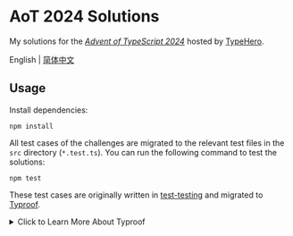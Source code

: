 # AoT 2024 Solutions

My solutions for the [_Advent of TypeScript 2024_](https://www.adventofts.com/events/2024) hosted by [TypeHero](https://typehero.dev).

English | [简体中文](./README.zh-CN.md)

## Usage

Install dependencies:

```shell
npm install
```

All test cases of the challenges are migrated to the relevant test files in the `src` directory (`*.test.ts`). You can run the following command to test the solutions:

```shell
npm test
```

These test cases are originally written in [test-testing](https://github.com/MichiganTypeScript/type-testing) and migrated to [Typroof](https://github.com/Snowflyt/typroof).

<details>
  <summary>Click to Learn More About Typroof</summary>
  <p>Typroof is a type testing tool with a CLI interface and BDD-style assertions. Like <a href="https://github.com/mmkal/expect-type">expect-type</a>, it provides a WYSIWYG experience for compile-time tests. However, unlike expect-type, Typroof also allows testing behaviors that compile-time assertions can’t, such as checking if tuple labels are preserved or verifying JSDoc comments. It also offers a <a href="https://github.com/tsdjs/tsd">tsd</a>-like CLI interface that’s faster, more flexible, and lighter than tsd.</p>
</details>
